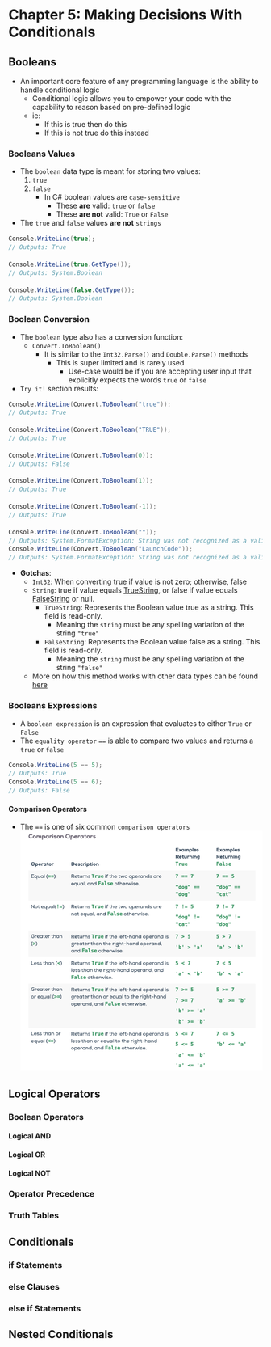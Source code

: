 # Chapter 5: Making Decisions With Conditionals
## Booleans
* An important core feature of any programming language is the ability to handle conditional logic
  * Conditional logic allows you to empower your code with the capability to reason based on pre-defined logic
  * ie:
    * If this is true then do this
    * If this is not true do this instead
### Booleans Values
* The `boolean` data type is meant for storing two values:
  1. `true`
  2. `false`
     * In C# boolean values are `case-sensitive`
       * These **are** valid: `true` or `false`
       * These **are not** valid: `True` or `False`
* The `true` and `false` values **are not** `strings`
```C#
Console.WriteLine(true);
// Outputs: True

Console.WriteLine(true.GetType());
// Outputs: System.Boolean

Console.WriteLine(false.GetType());
// Outputs: System.Boolean
```
### Boolean Conversion
* The `boolean` type also has a conversion function:
  * `Convert.ToBoolean()`
    * It is similar to the `Int32.Parse()` and `Double.Parse()` methods
      * This is super limited and is rarely used
        * Use-case would be if you are accepting user input that explicitly expects the words `true` or `false`
* `Try it!` section results:
```C#
Console.WriteLine(Convert.ToBoolean("true"));
// Outputs: True

Console.WriteLine(Convert.ToBoolean("TRUE"));
// Outputs: True

Console.WriteLine(Convert.ToBoolean(0));
// Outputs: False

Console.WriteLine(Convert.ToBoolean(1));
// Outputs: True

Console.WriteLine(Convert.ToBoolean(-1));
// Outputs: True

Console.WriteLine(Convert.ToBoolean(""));
// Outputs: System.FormatException: String was not recognized as a valid Boolean.
Console.WriteLine(Convert.ToBoolean("LaunchCode"));
// Outputs: System.FormatException: String was not recognized as a valid Boolean.
```
* **Gotchas**:
  * `Int32`: When converting true if value is not zero; otherwise, false
  * `String`: true if value equals [TrueString](https://docs.microsoft.com/en-us/dotnet/api/system.boolean.truestring?view=net-5.0), or false if value equals [FalseString](https://docs.microsoft.com/en-us/dotnet/api/system.boolean.falsestring?view=net-5.0) or null.
    * `TrueString`: Represents the Boolean value true as a string. This field is read-only.
      * Meaning the `string` must be any spelling variation of the string `"true"`
    * `FalseString`: Represents the Boolean value false as a string. This field is read-only.
      * Meaning the `string` must be any spelling variation of the string `"false"`
  * More on how this method works with other data types can be found [here](https://docs.microsoft.com/en-us/dotnet/api/system.convert.toboolean?view=net-5.0#System_Convert_ToBoolean_System_String_)
### Booleans Expressions
* A `boolean expression` is an expression that evaluates to either `True` or `False`
* The `equality operator` `==` is able to compare two values and returns a `true` or `false`

```C#
Console.WriteLine(5 == 5);
// Outputs: True
Console.WriteLine(5 == 6);
// Outputs: False
```
#### Comparison Operators
* The `==` is one of six common `comparison operators`
![List of Comparison Operators](../assets/ch-5/list-of-comparison-operators.png)
## Logical Operators

### Boolean Operators
#### Logical AND
#### Logical OR
#### Logical NOT
### Operator Precedence
### Truth Tables

## Conditionals
### if Statements
### else Clauses
### else if Statements

## Nested Conditionals